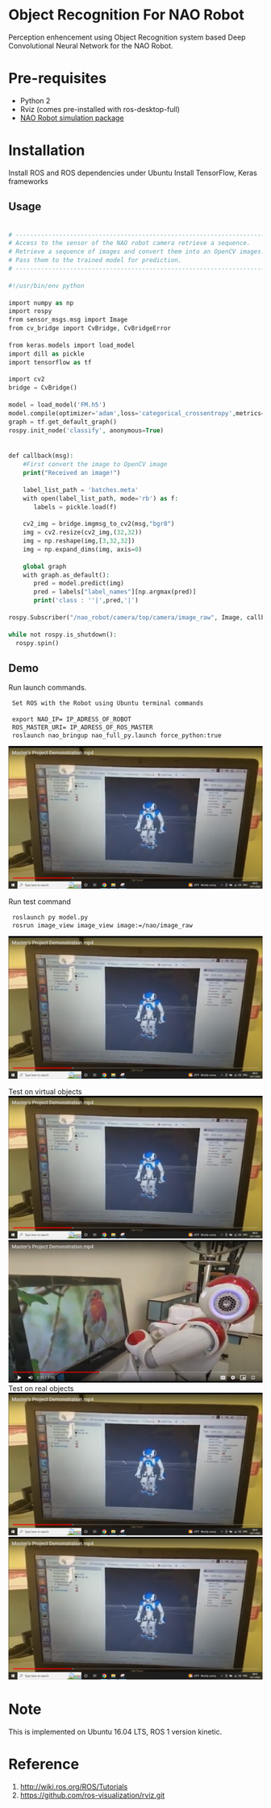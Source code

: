 # Object Recognition For NAO Robot

Perception enhencement using Object Recognition system based Deep Convolutional Neural Network for the NAO Robot.

# Pre-requisites
- Python 2 
- Rviz (comes pre-installed with ros-desktop-full)
- [NAO Robot simulation package](http://wiki.ros.org/nao.git)
# Installation

Install ROS and ROS dependencies under Ubuntu
Install TensorFlow, Keras frameworks

## Usage

```PHP

# -----------------------------------------------------------------------------------
# Access to the sensor of the NAO robot camera retrieve a sequence.
# Retrieve a sequence of images and convert them into an OpenCV images.
# Pass them to the trained model for prediction.
# -----------------------------------------------------------------------------------

#!/usr/bin/env python

import numpy as np
import rospy
from sensor_msgs.msg import Image
from cv_bridge import CvBridge, CvBridgeError

from keras.models import load_model
import dill as pickle
import tensorflow as tf

import cv2
bridge = CvBridge()

model = load_model('FM.h5')
model.compile(optimizer='adam',loss='categorical_crossentropy',metrics=['accuracy'])
graph = tf.get_default_graph()
rospy.init_node('classify', anonymous=True)


def callback(msg):
    #First convert the image to OpenCV image 
    print("Received an image!")

    label_list_path = 'batches.meta'
    with open(label_list_path, mode='rb') as f:
       labels = pickle.load(f)

    cv2_img = bridge.imgmsg_to_cv2(msg,"bgr8")
    img = cv2.resize(cv2_img,(32,32))
    img = np.reshape(img,[3,32,32])
    img = np.expand_dims(img, axis=0) 
    
    global graph
    with graph.as_default():
       pred = model.predict(img)
       pred = labels["label_names"][np.argmax(pred)]
       print('class : ''|',pred,'|')  

rospy.Subscriber("/nao_robot/camera/top/camera/image_raw", Image, callback, queue_size = 1, buff_size = 16777216)

while not rospy.is_shutdown():
  rospy.spin() 

```
## Demo
Run launch commands.

     Set ROS with the Robot using Ubuntu terminal commands

     export NAO_IP= IP_ADRESS_OF_ROBOT
     ROS_MASTER_URI= IP_ADRESS_OF_ROS_MASTER
     roslaunch nao_bringup nao_full_py.launch force_python:true
![1.png](images/1.png)

Run test command

     roslaunch py model.py
     rosrun image_view image_view image:=/nao/image_raw
![2.png](images/1.png)

Test on virtual objects
![3.png](images/1.png)
![4.png](images/2.png)
Test on real objects
![5.png](images/1.png)
![6.png](images/1.png)

# Note
This is implemented on Ubuntu 16.04 LTS, ROS 1 version kinetic.

# Reference
1. http://wiki.ros.org/ROS/Tutorials
2. https://github.com/ros-visualization/rviz.git